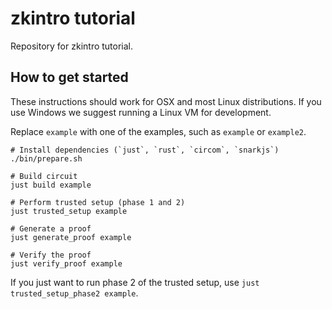 # zkintro tutorial

Repository for zkintro tutorial.

## How to get started

These instructions should work for OSX and most Linux distributions. If you use Windows we suggest running a Linux VM for development.

Replace `example` with one of the examples, such as `example` or `example2`.

```
# Install dependencies (`just`, `rust`, `circom`, `snarkjs`)
./bin/prepare.sh

# Build circuit
just build example

# Perform trusted setup (phase 1 and 2)
just trusted_setup example

# Generate a proof
just generate_proof example

# Verify the proof
just verify_proof example
```

If you just want to run phase 2 of the trusted setup, use `just trusted_setup_phase2 example`.